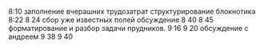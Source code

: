 8:10
заполнение вчерашних трудозатрат
структурирование блокнотика
8:22
8 24
сбор уже известных полей
обсуждение
8 40
8 45
форматирование и разбор задачи прудников.
9 16
9 20
обсуждение с андреем
9 38
9 40
